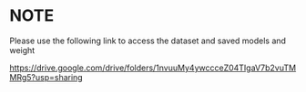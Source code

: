 # NOTE
Please use the following link to access the dataset and saved models and weight

https://drive.google.com/drive/folders/1nvuuMy4ywccceZ04TIgaV7b2vuTMMRg5?usp=sharing
